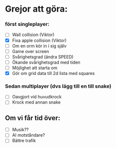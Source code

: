 # Grejor att göra:

### först singleplayer:
-[ ] Wall collision (Viktor)
-[x] Fixa apple collision (Viktor)
-[ ] Om en orm kör in i sig själv
-[ ] Game over screen
-[ ] Svårighetsgrad (ändra SPEED)
-[ ] Ökande svårighetsgrad med tiden
-[ ] Möjlighet att starta om
-[x] Gör om grid data till 2d lista med squares

### Sedan multiplayer (dvs lägg till en till snake)
- [ ] Oavgjort vid huvudkrock
- [ ] Krock med annan snake

## Om vi får tid över:
- [ ] Musik??
- [ ] AI motståndare?
- [ ] Bättre trafik